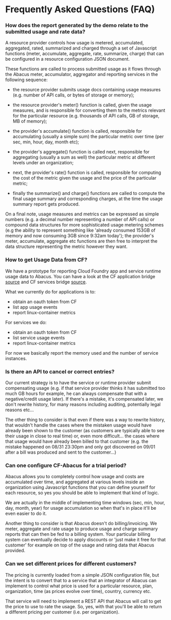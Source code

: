 Frequently Asked Questions (FAQ)
===

### How does the report generated by the demo relate to the submitted usage and rate data?

A resource provider controls how usage is metered, accumulated, aggregated, rated, summarized and charged through a set of Javascript functions (meter, accumulate, aggregate, rate, summarize, charge) that can be configured in a resource configuration JSON document.

These functions are called to process submitted usage as it flows through the Abacus meter, accumulator, aggregator and reporting services in the following sequence:

- the resource provider submits usage docs containing usage measures (e.g. number of API calls, or bytes of storage or memory);

- the resource provider's meter() function is called, given the usage measures, and is responsible for converting them to the metrics relevant for the particular resource (e.g. thousands of API calls, GB of storage, MB of memory);

- the provider's accumulate() function is called, responsible for accumulating (usually a simple sum) the particular metric over time (per sec, min, hour, day, month etc);

- the provider's aggregate() function is called next, responsible for aggregating (usually a sum as well) the particular metric at different levels under an organization;

- next, the provider's rate() function is called, responsible for computing the cost of the metric given the usage and the price of the particular metric;

- finally the summarize() and charge() functions are called to compute the final usage summary and corresponding charges, at the time the usage summary report gets produced.

On a final note, usage measures and metrics can be expressed as simple numbers (e.g. a decimal number representing a number of API calls) or compound data structures for more sophisticated usage metering schemes (e.g the ability to represent something like 'already consumed 153GB of memory and now consuming 3GB since 9:32am today'); the provider's meter, accumulate, aggregate etc functions are then free to interpret the data structure representing the metric however they want.
  
### How to get Usage Data from CF?

We have a prototype for reporting Cloud Foundry app and service runtime usage data to Abacus. You can have a look at the CF application bridge [source](../lib/cf/applications) and CF services bridge [source](../lib/cf/services).

What we currently do for applications is to:
- obtain an oauth token from CF
- list app usage events
- report linux-container metrics   

For services we do:
- obtain an oauth token from CF
- list service usage events
- report linux-container metrics   

For now we basically report the memory used and the number of service instances.

### Is there an API to cancel or correct entries?

Our current strategy is to have the service or runtime provider submit compensating usage (e.g. if that service provider thinks it has submitted too much GB hours for example, he can always compensate that with a negative/credit usage later). If there's a mistake, it's compensated later, we don't rewrite history, for many reasons including auditing, potentially legal reasons etc...

The other thing to consider is that even if there was a way to rewrite history, that wouldn't handle the cases where the mistaken usage would have already been shown to the customer (as customers are typically able to see their usage in close to real time) or, even more difficult... the cases where that usage would have already been billed to that customer (e.g. the mistake happened on 08/31 23:30pm and only got discovered on 09/01 after a bill was produced and sent to the customer...)

### Can one configure CF-Abacus for a trial period?

Abacus allows you to completely control how usage and costs are accumulated over time, and aggregated at various levels inside an organization using Javascript functions that you can define yourself for each resource, so yes you should be able to implement that kind of logic.

We are actually in the middle of implementing time windows (sec, min, hour, day, month, year) for usage accumulation so when that's in place it'll be even easier to do it.

Another thing to consider is that Abacus doesn't do billing/invoicing. We meter, aggregate and rate usage to produce usage and charge summary reports that can then be fed to a billing system. Your particular billing system can eventually decide to apply discounts or 'just make it free for that customer' for example on top of the usage and rating data that Abacus provided.

### Can we set different prices for different customers?

The pricing is currently loaded from a simple JSON configuration file, but the intent is to convert that to a service that an integrator of Abacus can implement to control what price is used for a particular resource, plan, organization, time (as prices evolve over time), country, currency etc.
  
That service will need to implement a REST API that Abacus will call to get the price to use to rate the usage. So, yes, with that you'll be able to return a different pricing per customer (i.e. per organization).

